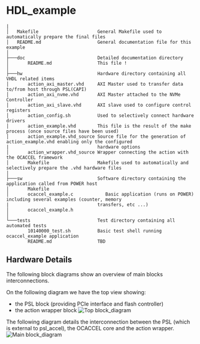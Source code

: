# HDL_example
```
|
│   Makefile                      General Makefile used to automatically prepare the final files
│   README.md                     General documentation file for this example
│
├───doc                           Detailed documentation directory
│       README.md                 This file !   
│
├───hw                            Hardware directory containing all VHDL related items
│       action_axi_master.vhd     AXI Master used to transfer data to/from host through PSL(CAPI)
│       action_axi_nvme.vhd       AXI Master attached to the NVMe Controller
│       action_axi_slave.vhd      AXI slave used to configure control registers
│       action_config.sh          Used to selectively connect hardware drivers
│       action_example.vhd        This file is the result of the make process (once source files have been used)
│       action_example.vhd_source Source file for the generation of action_example.vhd enabling only the configured
|                                 hardware options
│       action_wrapper.vhd_source Wrapper connecting the action with the OCACCEL framework
│       Makefile                  Makefile used to automatically and selectively prepare the .vhd hardware files
│
├───sw                            Software directory containing the application called from POWER host
│       Makefile
│       ocaccel_example.c            Basic application (runs on POWER) including several examples (counter, memory
|                                 transfers, etc ...)
│       ocaccel_example.h            
│
└───tests                         Test directory containing all automated tests
        10140000_test.sh          Basic test shell running ocaccel_example application
        README.md                 TBD
```
## Hardware Details
The following block diagrams show an overview of main blocks interconnections.

On the following diagram we have the top view showing:
- the PSL block (providing PCIe interface and flash controller)
- the action wrapper block
![Top block_diagram](./top_blocks.png "OCACCEL")

The following diagram details the interconnection between the PSL (which is external to psl_accel), the OCACCEL core and the action wrapper.
![Main block_diagram](./main_blocks.png "OCACCEL")
